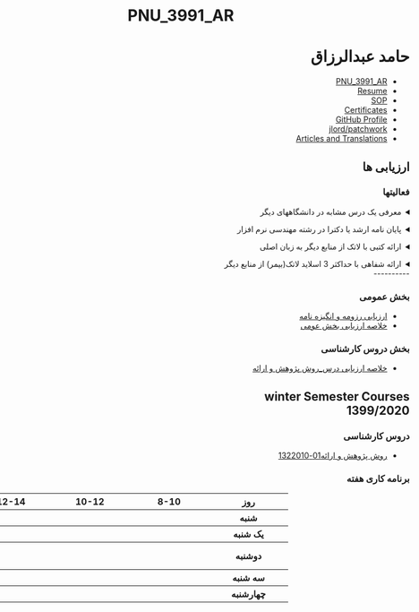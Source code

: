 # PNU_3991_AR
<div dir="rtl">
   
<a name="TOC"></a>

# حامد عبدالرزاق
- [PNU_3991_AR](https://github.com/hamed-abd/PNU_3991_AR#TOC)
- [Resume](https://hamed-abd.github.io/Resume) 
- [SOP](https://hamed-abd.github.io/SOP)
- [Certificates](https://hamed-abd.github.io/Certificates)
- [GitHub Profile](https://github.com/hamed-abd)
- [jlord/patchwork](https://github.com/hamed-abd/patchwork)
- [Articles and Translations](https://github.com/hamed-abd/PNU_3991_AR/tree/main/Articles-And-Translations)

## ارزیابی ها

### فعالیتها

<a name="RelatedCourses"></a>
<details>
    <summary>معرفی یک درس مشابه در دانشگاههای دیگر</summary>

>- <a href="https://github.com/hamed-abd/PNU_3991_AR/tree/main/University-of-Southern-California_Social Research-Methods">Social Research Methods - University of Southern California</a>

[<kbd>↩</kbd>](#TOC)
</details>

<a name="RelatedRef"></a>
<details>
    <summary>پایان نامه ارشد یا دکترا در رشته مهندسی نرم افزار</summary>

>- <a href="https://oatd.org/oatd/record?record=%22handle%5C%3A10919%2F92198%22&q=computer%20science">مسیرهای محاسباتی: مسیرهای ورود به علوم کامپیوتر و تجربه برنامه نویسی در سال اول - لینک اول</a>
>- <a href="https://vtechworks.lib.vt.edu/handle/10919/92198">مسیرهای محاسباتی: مسیرهای ورود به علوم کامپیوتر و تجربه برنامه نویسی در سال اول - لینک دوم</a>

[<kbd>↩</kbd>](#TOC)
</details>

<a name="Latex"></a>
<details>
    <summary>ارائه کتبی با لاتک از منابع دیگر به زبان اصلی</summary>

>- [Research And Presentation Methods](https://github.com/hamed-abd/PNU_3991_AR/tree/main/Research-And-Presentation-Methods)

[<kbd>↩</kbd>](#TOC)
</details>

<a name="Presentation"></a>
<details>
    <summary>ارائه شفاهی با حداکثر 3 اسلاید لاتک(بیمر) از منابع دیگر</summary>

>- [Presentation](https://github.com/hamed-abd/PNU_3991_AR/tree/main/Research-And-Presentation-Methods)

[<kbd>↩</kbd>](#TOC)
</details>
----------

### بخش عمومی
- <a href="">ارزیابی رزومه و انگیزه نامه</a>
- <a href="">خلاصه ارزیابی بخش عومی</a>

### بخش دروس کارشناسی
- <a href="">خلاصه ارزیابی درس_روش پژوهش و ارائه</a>

## winter Semester Courses<br>1399/2020

### دروس کارشناسی
- [روش پژوهش و ارائه01-1322010](https://github.com/AliRazavi-edu/PNU_3991/tree/master/_BSc/ResearchAndPresentationMethods/1322010_01/43_%D8%AD%D8%A7%D9%85%D8%AF%20%D8%B9%D8%A8%D8%AF%D8%A7%D9%84%D8%B1%D8%B2%D8%A7%D9%82)

### برنامه کاری هفته
<div align="right">

<table style="width:1073px" dir="ltr">
  <tr>
    <th width="125" >16-18</th>
    <th width="125" >14-16</th>
    <th width="125" >12-14</th>
    <th width="125">10-12</th>
    <th width="126">8-10</th>
    <th width="126">روز</th>
  </tr>
  <tr>
    <th width="125" ></th>
    <th width="125" ></th>
    <th width="125" ></th>
    <th width="125" ></th>
    <th width="126" ></th>
    <th width="126">شنبه</th>
  </tr>
   <tr>
    <th width="125" ></th>
    <th width="125" ></th>
    <th width="125" ></th>
    <th width="125" ></th>
    <th width="126" ></th>
    <th width="126">يک شنبه</th>
  </tr>
   <tr>
     <th width="125" ></th>
     <th width="125" > <a href="https://github.com/AliRazavi-edu/PNU_3991/tree/master/_BSc/ResearchAndPresentationMethods#TOC">روش پژوهش و ارائه01-1322010</a></th>
     <th width="125" >
     <th width="125" ></th>
     <th width="126" ></th>
    <th width="126">دوشنبه</th>
  </tr>
   <tr>
    <th width="125" ></th>
    <th width="125" ></th>
    <th width="125" ></th>
    <th width="125" ></th>
    <th width="126" ></th>
    <th width="126">سه شنبه</th>
  </tr>
   <tr>
    <th width="125" ></th>
    <th width="125" ></th>
    <th width="125" ></th>
    <th width="125" ></th>
    <th width="126" ></th>
    <th width="126">چهارشنبه</th>
  </tr>
   </table>

</div>
</div>
